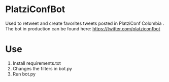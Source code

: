 # PlatziConfBot
Used to retweet and create favorites tweets posted in PlatziConf Colombia . The bot in production can be found here: https://twitter.com/platziconfbot

# Use
1. Install requirements.txt
2. Changes the filters in bot.py
3. Run bot.py
 
